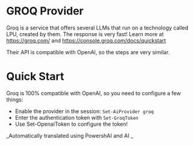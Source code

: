 ﻿# GROQ Provider

Groq is a service that offers several LLMs that run on a technology called LPU, created by them.
The response is very fast!
Learn more at https://groq.com/ and https://console.groq.com/docs/quickstart

Their API is compatible with OpenAI, so the steps are very similar.

# Quick Start

Groq is 100% compatible with OpenAI, so you need to configure a few things:

* Enable the provider in the session: `Set-AiProvider groq`
* Enter the authentication token with `Set-GroqToken`
* Use Set-OpenaiToken to configure the token!


<!--PowershaiAiDocBlockStart-->
_Automatically translated using PowershAI and AI
_
<!--PowershaiAiDocBlockEnd-->
